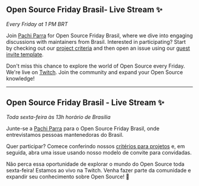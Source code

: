 
## Open Source Friday Brasil- Live Stream ✨
_Every Friday at 1 PM BRT_

Join [Pachi Parra](https://www.instagram.com/pachicodes/) for Open Source Friday Brasil, where we dive into engaging discussions with maintainers from Brasil. 
Interested in participating? Start by checking out our [project criteria](https://github.com/pachicodes/open-source-friday-brasil/blob/main/admin/project-criteria.md) and then open an issue using our [guest invite template](https://github.com/pachicodes/open-source-friday-brasil/issues/new?template=osf-guest-invite.yml&assignees=pachicodes=open-source%2Copen-source-friday%2Cpending%2Ctwitch).

Don't miss this chance to explore the world of Open Source every Friday. We're live on [Twitch](https://www.twitch.tv/githubbrasil). 
Join the community and expand your Open Source knowledge!


---
## Open Source Friday Brasil - Live Stream ✨
_Toda sexta-feira às 13h horário de Brasilia_

Junte-se a [Pachi Parra](https://www.instagram.com/pachicodes/) para o  Open Source Friday Brasil, onde entrevistamos pessoas mantenedoras do Brasil.

Quer participar? Comece conferindo nossos [critérios para projetos](https://github.com/pachicodes/open-source-friday-brasil/blob/main/admin/project-criteria.md) e, em seguida, abra uma issue usando nosso modelo de convite para convidadas.

Não perca essa oportunidade de explorar o mundo do Open Source toda sexta-feira! Estamos ao vivo na Twitch.
Venha fazer parte da comunidade e expandir seu conhecimento sobre Open Source! 🚀

